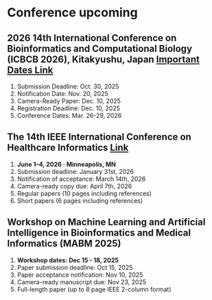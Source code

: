 # Conference upcoming

## 2026 14th International Conference on Bioinformatics and Computational Biology (ICBCB 2026), Kitakyushu, Japan <a href="https://www.icbcb.org/index.html"> Important Dates Link </a>
1. Submission Deadline: Oct. 30, 2025
2. Notification Date: Nov. 20, 2025
3. Camera-Ready Paper: Dec. 10, 2025
4. Registration Deadline: Dec. 10, 2025
5. Conference Dates: Mar. 26-29, 2026

## The 14th IEEE International Conference on Healthcare Informatics <a href="https://zhang-informatics.github.io/ICHI2026/"> Link </a>
1. __June 1–4, 2026 · Minneapolis, MN__
2. Submission deadline: January 31st, 2026
3. Notification of acceptance: March 14th, 2026
4. Camera-ready copy due: April 7th, 2026
5. Regular papers (10 pages including references)
6. Short papers (6 pages including references)

## Workshop on Machine Learning and Artificial Intelligence in Bioinformatics and Medical Informatics (MABM 2025)
1. __Workshop dates:	Dec 15 - 18, 2025__
2. Paper submission deadline:	Oct 15, 2025
3. Paper acceptance notification:	Nov 10, 2025
4. Camera-ready manuscript due:	Nov 23, 2025
5. Full-length paper (up to 8 page IEEE 2-column format)
